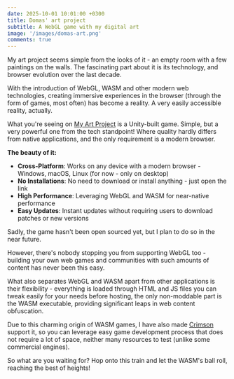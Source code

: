 ```yaml
---
date: 2025-10-01 10:01:00 +0300
title: Domas' art project
subtitle: A WebGL game with my digital art
image: '/images/domas-art.png'
comments: true
---
```


My art project seems simple from the looks of it - an empty room with a few paintings on the walls. The fascinating part about it is its technology, and browser evolution over the last decade.

With the introduction of WebGL, WASM and other modern web technologies, creating immersive experiences in the browser (through the form of games, most often) has become a reality. A very easily accessible reality, actually.

What you're seeing on [My Art Project](https://art.domax.lt) is a Unity-built game. Simple, but a very powerful one from the tech standpoint! Where quality hardly differs from native applications, and the only requirement is a modern browser.

**The beauty of it:**

- **Cross-Platform**: Works on any device with a modern browser - Windows, macOS, Linux (for now - only on desktop)
- **No Installations**: No need to download or install anything - just open the link
- **High Performance**: Leveraging WebGL and WASM for near-native performance
- **Easy Updates**: Instant updates without requiring users to download patches or new versions

Sadly, the game hasn't been open sourced yet, but I plan to do so in the near future.

However, there's nobody stopping you from supporting WebGL too - building your own web games and communities with such amounts of content has never been this easy.

What also separates WebGL and WASM apart from other applications is their flexibility - everything is loaded through HTML and JS files you can tweak easily for your needs before hosting, the only non-moddable part is the WASM executable, providing significant leaps in web content obfuscation.

Due to this charming origin of WASM games, I have also made [Crimson](/project/crimson) support it, so you can leverage easy game development process that does not require a lot of space, neither many resources to test (unlike some commercial engines).

So what are you waiting for? Hop onto this train and let the WASM's ball roll, reaching the best of heights!
